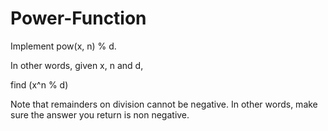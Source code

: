 # Power-Function

Implement pow(x, n) % d.

In other words, given x, n and d,

find (x^n % d)

Note that remainders on division cannot be negative.
In other words, make sure the answer you return is non negative.
